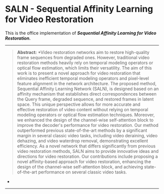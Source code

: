# SALN - Sequential Affinity Learning for Video Restoration
This is the office implementation of ***Sequential Affinity Learning for Video Restoration.***

<hr />

> **Abstract:** *Video restoration networks aim to restore high-quality frame sequences from degraded ones. However, traditional video restoration methods heavily rely on temporal modeling operators or optical flow estimation, which limits their versatility.
The aim of this work is to present a novel approach for video restoration that eliminates inefficient temporal modeling operators and pixel-level feature alignment in the network architecture. The proposed method, Sequential Affinity Learning Network (SALN), is designed based on an affinity mechanism that establishes direct correspondences between the Query frame, degraded sequence, and restored frames in latent space. This unique perspective allows for more accurate and effective restoration of video content without relying on temporal modeling operators or optical flow estimation techniques. Moreover, we enhanced the design of the channel-wise self-attention block to improve the decoder's performance for video restoration. Our method outperformed previous state-of-the-art methods by a significant margin in several classic video tasks, including video deraining, video dehazing, and video waterdrop removal, demonstrating excellent efficiency. As a novel network that differs significantly from previous video restoration methods, SALN aims to provide innovative ideas and directions for video restoration. Our contributions include proposing a novel affinity-based approach for video restoration, enhancing the design of the channel-wise self-attention block, and achieving state-of-the-art performance on several classic video tasks.
* 
<hr />




